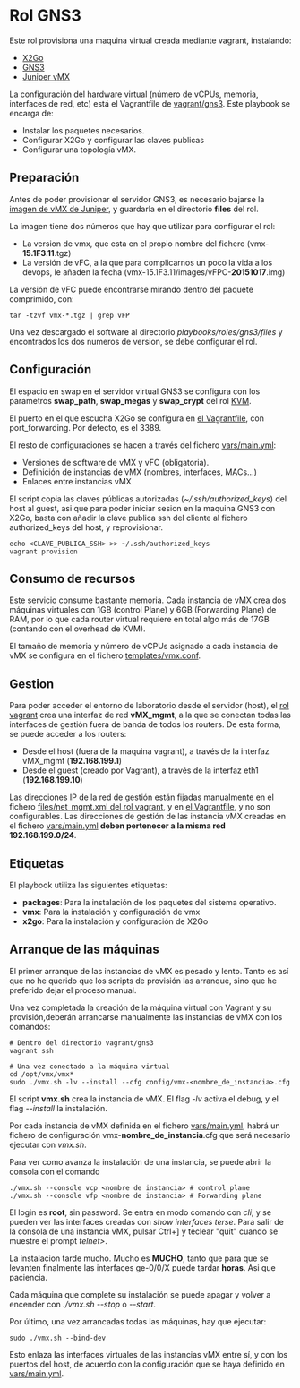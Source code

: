 Rol GNS3
========

Este rol provisiona una maquina virtual creada mediante vagrant, instalando:

  - [X2Go](http://wiki.x2go.org/doku.php)
  - [GNS3](http://www.gns3.com/)
  - [Juniper vMX](http://www.juniper.net/techpubs/en_US/vmx15.1/topics/concept/vmx-overview.html)

La configuración del hardware virtual (número de vCPUs, memoria, interfaces de red, etc) está el Vagrantfile de [vagrant/gns3](../../../vagrant/gns3/README.md). Este playbook se encarga de:

  - Instalar los paquetes necesarios.
  - Configurar X2Go y configurar las claves publicas
  - Configurar una topología vMX.

Preparación
-----------

Antes de poder provisionar el servidor GNS3, es necesario bajarse la [imagen de vMX de Juniper](https://www.juniper.net/support/downloads/?p=vmx#sw), y guardarla en el directorio **files** del rol.

La imagen tiene dos números que hay que utilizar para configurar el rol:

  - La version de vmx, que esta en el propio nombre del fichero (vmx-**15.1F3.11**.tgz)
  - La versión de vFC, a la que para complicarnos un poco la vida a los devops, le añaden la fecha (vmx-15.1F3.11/images/vFPC-**20151017**.img)

La versión de vFC puede encontrarse mirando dentro del paquete comprimido, con:

```
tar -tzvf vmx-*.tgz | grep vFP
```

Una vez descargado el software al directorio *playbooks/roles/gns3/files* y encontrados los dos numeros de version, se debe configurar el rol.

Configuración
-------------

El espacio en swap en el servidor virtual GNS3 se configura con los parametros **swap_path**, **swap_megas** y **swap_crypt** del rol [KVM](../kvm/README.md).

El puerto en el que escucha X2Go se configura en [el Vagrantfile](../../../vagrant/gns3/Vagrantfile), con port_forwarding. Por defecto, es el 3389.

El resto de configuraciones se hacen a través del fichero [vars/main.yml](vars/main.yml):

  - Versiones de software de vMX y vFC (obligatoria).
  - Definición de instancias de vMX (nombres, interfaces, MACs...)
  - Enlaces entre instancias vMX

El script copia las claves públicas autorizadas (*~/.ssh/authorized_keys*) del host al guest, asi que para poder iniciar sesion en la maquina GNS3 con X2Go, basta con añadir la clave publica ssh del cliente al fichero authorized_keys del host, y reprovisionar.

```
echo <CLAVE_PUBLICA_SSH> >> ~/.ssh/authorized_keys
vagrant provision
```

Consumo de recursos
-------------------

Este servicio consume bastante memoria. Cada instancia de vMX crea dos máquinas virtuales con 1GB (control Plane) y 6GB (Forwarding Plane) de RAM, por lo que cada router virtual requiere en total algo más de 17GB (contando con el overhead de KVM).

El tamaño de memoria y número de vCPUs asignado a cada instancia de vMX se configura en el fichero [templates/vmx.conf](templates/vmx.conf).

Gestion
-------

Para poder acceder el entorno de laboratorio desde el servidor (host), el [rol vagrant](../vagrant/README.md) crea una interfaz de red **vMX_mgmt**, a la que se conectan todas las interfaces de gestión fuera de banda de todos los routers. De esta forma, se puede acceder a los routers:

  - Desde el host (fuera de la maquina vagrant), a través de la interfaz vMX_mgmt (**192.168.199.1**)
  - Desde el guest (creado por Vagrant), a través de la interfaz eth1 (**192.168.199.10**)

Las direcciones IP de la red de gestión están fijadas manualmente en el fichero [files/net_mgmt.xml del rol vagrant](../vagrant/files/net_mgmt.xml), y en [el Vagrantfile](../../../vagrant/gns3/Vagrantfile), y no son configurables. Las direcciones de gestión de las instancia vMX creadas en el fichero [vars/main.yml](vars/main.yml) **deben pertenecer a la misma red 192.168.199.0/24**.

Etiquetas
---------

El playbook utiliza las siguientes etiquetas:

  - **packages**: Para la instalación de los paquetes del sistema operativo.
  - **vmx**: Para la instalación y configuración de vmx
  - **x2go**: Para la instalación y configuración de X2Go

Arranque de las máquinas
------------------------

El primer arranque de las instancias de vMX es pesado y lento. Tanto es así que no he querido que los scripts de provisión las arranque, sino que he preferido dejar el proceso manual.

Una vez completada la creación de la máquina virtual con Vagrant y su provisión,deberán arrancarse manualmente las instancias de vMX con los comandos:

```
# Dentro del directorio vagrant/gns3
vagrant ssh

# Una vez conectado a la máquina virtual
cd /opt/vmx/vmx*
sudo ./vmx.sh -lv --install --cfg config/vmx-<nombre_de_instancia>.cfg
```

El script **vmx.sh** crea la instancia de vMX. El flag *-lv* activa el debug, y el flag *--install* la instalación.

Por cada instancia de vMX definida en el fichero [vars/main.yml](vars/main.yml), habrá un fichero de configuración vmx-**nombre_de_instancia**.cfg que será necesario ejecutar con *vmx.sh*.

Para ver como avanza la instalación de una instancia, se puede abrir la consola con el comando

```
./vmx.sh --console vcp <nombre de instancia> # control plane
./vmx.sh --console vfp <nombre de instancia> # Forwarding plane
```

El login es **root**, sin password. Se entra en modo comando con *cli*, y se pueden ver las interfaces creadas con *show interfaces terse*. Para salir de la consola de una instancia vMX, pulsar Ctrl+] y teclear "quit" cuando se muestre el prompt *telnet>*.

La instalacion tarde mucho. Mucho es **MUCHO**, tanto que para que se levanten finalmente las interfaces ge-0/0/X puede tardar **horas**. Asi que paciencia.

Cada máquina que complete su instalación se puede apagar y volver a encender con *./vmx.sh --stop* o *--start*.

Por último, una vez arrancadas todas las máquinas, hay que ejecutar:

```
sudo ./vmx.sh --bind-dev
```

Esto enlaza las interfaces virtuales de las instancias vMX entre sí, y con los puertos del host, de acuerdo con la configuración que se haya definido en [vars/main.yml](vars/main.yml).

